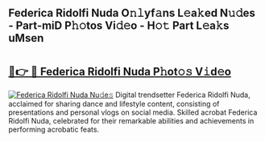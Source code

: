 ## Federica Ridolfi Nuda O𝚗𝚕yf𝚊ns L𝚎a𝚔ed N𝚞𝚍es - Part-miD P𝚑𝚘tos Vi𝚍𝚎o - H𝚘𝚝 Part L𝚎a𝚔s uMsen

# <h2><a href="http://kf3xkoj.oniu.top/?m=Federica+Ridolfi+Nuda">🔗👉 🔴 Federica Ridolfi Nuda P𝚑ot𝚘𝚜 V𝚒d𝚎o</a></h2>

[![Federica Ridolfi Nuda Nu𝚍e𝚜](https://i.imgur.com/0qMVB7G.gif)](http://kf3xkoj.oniu.top/?m=Federica+Ridolfi+Nuda)
Digital trendsetter Federica Ridolfi Nuda, acclaimed for sharing dance and lifestyle content, consisting of presentations and personal vlogs on social media. Skilled acrobat Federica Ridolfi Nuda, celebrated for their remarkable abilities and achievements in performing acrobatic feats.  
